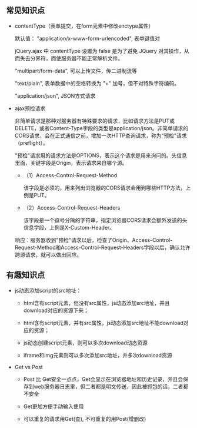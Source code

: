 ## 常见知识点

* contentType（表单提交，在form元素中修改enctype属性）

  默认值： "application/x-www-form-urlencoded", 表单键值对

  jQuery.ajax 中 contentType 设置为 false 是为了避免 JQuery 对其操作，从而失去分界符，而使服务器不能正常解析文件。

  "multipart/form-data", 可以上传文件，传二进制流等

  "text/plain", 表单数据中的空格转换为 "+" 加号，但不对特殊字符编码。

  "application/json", JSON方式请求

* ajax预检请求

  非简单请求是那种对服务器有特殊要求的请求，比如请求方法是PUT或DELETE，或者Content-Type字段的类型是application/json。非简单请求的CORS请求，会在正式通信之前，增加一次HTTP查询请求，称为"预检"请求（preflight）。  

  "预检"请求用的请求方法是OPTIONS，表示这个请求是用来询问的。头信息里面，关键字段是Origin，表示请求来自哪个源。

  - （1）Access-Control-Request-Method

    该字段是必须的，用来列出浏览器的CORS请求会用到哪些HTTP方法，上例是PUT。

  - （2）Access-Control-Request-Headers

    该字段是一个逗号分隔的字符串，指定浏览器CORS请求会额外发送的头信息字段，上例是X-Custom-Header。

  响应：服务器收到"预检"请求以后，检查了Origin、Access-Control-Request-Method和Access-Control-Request-Headers字段以后，确认允许跨源请求，就可以做出回应。


## 有趣知识点

* js动态添加script的src地址：

  - html含有script元素，但没有src属性，js动态添加src地址，并且download对应的资源下来；

  - html含有script元素，并有src属性，js动态添加src地址不能download对应的资源；

  - js动态创建script元素，则可以多次download动态资源

  - iframe和img元素则可以多次添加src地址，并多次download资源

* Get vs Post

  - Post 比 Get安全一点点，Get会显示在浏览器地址和历史记录，并且会保存到web服务器日志里，但二者都是明文传送，因此被抓包的话，二者都不安全

  - Get更加方便手动输入使用

  - 可以重复的请求用Get(查), 不可重复的用Post(增删改)
